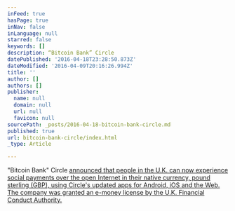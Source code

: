 ```yaml
---
inFeed: true
hasPage: true
inNav: false
inLanguage: null
starred: false
keywords: []
description: “Bitcoin Bank” Circle
datePublished: '2016-04-18T23:28:50.873Z'
dateModified: '2016-04-09T20:16:26.994Z'
title: ''
author: []
authors: []
publisher:
  name: null
  domain: null
  url: null
  favicon: null
sourcePath: _posts/2016-04-18-bitcoin-bank-circle.md
published: true
url: bitcoin-bank-circle/index.html
_type: Article

---
```

"Bitcoin Bank" Circle [announced that people in the U.K. can now experience social payments over the open Internet in their native currency, pound sterling (GBP), using Circle's updated apps for Android, iOS and the Web. The company was granted an e-money license by the U.K. Financial Conduct Authority.][0]

[0]: https://blog.circle.com/2016/04/05/circle-and-british-pound-sterling-social-payment-app-updates-limitless-spends-and-withdrawals/